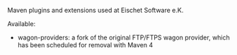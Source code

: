 
Maven plugins and extensions used at Eischet Software e.K.

Available:

- wagon-providers: a fork of the original FTP/FTPS wagon provider, which has been scheduled for removal with Maven 4

